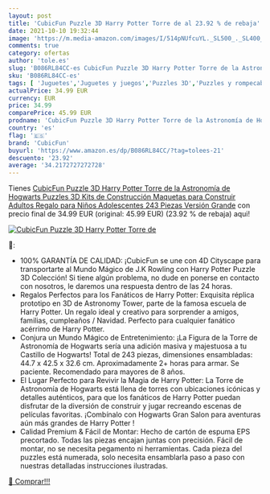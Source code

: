 ```yaml
---
layout: post
title: 'CubicFun Puzzle 3D Harry Potter Torre de al 23.92 % de rebaja'
date: 2021-10-10 19:32:44
image: 'https://m.media-amazon.com/images/I/514pNUfcuYL._SL500_._SL400_.jpg'
comments: true
category: ofertas
author: 'tole.es'
slug: 'B086RL84CC-es CubicFun Puzzle 3D Harry Potter Torre de la Astronomía de...'
sku: 'B086RL84CC-es'
tags: [ 'Juguetes','Juguetes y juegos','Puzzles 3D','Puzzles y rompecabezas','cubicfun','puzzle','puzzles', ]
actualPrice: 34.99 EUR
currency: EUR
price: 34.99
comparePrice: 45.99 EUR
prodname: 'CubicFun Puzzle 3D Harry Potter Torre de la Astronomía de Hogwarts Puzzles 3D Kits de Construcción Maquetas para Construir Adultos Regalo para Niños Adolescentes  243 Piezas Versión Grande'
country: 'es'
flag: '🇪🇸'
brand: 'CubicFun'
buyurl: 'https://www.amazon.es/dp/B086RL84CC/?tag=tolees-21'
descuento: '23.92'
average: '34.2172727272728'
---
```


Tienes [CubicFun Puzzle 3D Harry Potter Torre de la Astronomía de Hogwarts Puzzles 3D Kits de Construcción Maquetas para Construir Adultos Regalo para Niños Adolescentes  243 Piezas Versión Grande](https://www.amazon.es/dp/B086RL84CC/?tag=tolees-21) con precio final de  34.99 EUR (original: 45.99 EUR) (23.92 %  de rebaja) aqui!

[![CubicFun Puzzle 3D Harry Potter Torre de](https://m.media-amazon.com/images/I/514pNUfcuYL._SL500_._SL400_.jpg)](https://www.amazon.es/dp/B086RL84CC/?tag=tolees-21)

🔎:

- 100% GARANTÍA DE CALIDAD: ¡CubicFun se une con 4D Cityscape para transportarte al Mundo Mágico de J.K Rowling con Harry Potter Puzzle 3D Colección! Si tiene algún problema, no dude en ponerse en contacto con nosotros, le daremos una respuesta dentro de las 24 horas.
- Regalos Perfectos para los Fanáticos de Harry Potter: Exquisita réplica prototipo en 3D de Astronomy Tower, parte de la famosa escuela de Harry Potter. Un regalo ideal y creativo para sorprender a amigos, familias, cumpleaños / Navidad. Perfecto para cualquier fanático acérrimo de Harry Potter.
- Conjura un Mundo Mágico de Entretenimiento: ¡La Figura de la Torre de Astronomía de Hogwarts sería una adición masiva y majestuosa a tu Castillo de Hogwarts! Total de 243 piezas, dimensiones ensambladas: 44.7 x 42.5 x 32.6 cm. Aproximadamente 2+ horas para armar. Se paciente. Recomendado para mayores de 8 años.
- El Lugar Perfecto para Revivir la Magia de Harry Potter: La Torre de Astronomía de Hogwarts está llena de torres con ubicaciones icónicas y detalles auténticos, para que los fanáticos de Harry Potter puedan disfrutar de la diversión de construir y jugar recreando escenas de películas favoritas. ¡Combínalo con Hogwarts Gran Salon para aventuras aún más grandes de Harry Potter !
- Calidad Premium & Fácil de Montar: Hecho de cartón de espuma EPS precortado. Todas las piezas encajan juntas con precisión. Fácil de montar, no se necesita pegamento ni herramientas. Cada pieza del puzzles está numerada, solo necesita ensamblarla paso a paso con nuestras detalladas instrucciones ilustradas.

[🛒 Comprar!!!](https://www.amazon.es/dp/B086RL84CC/?tag=tolees-21)
